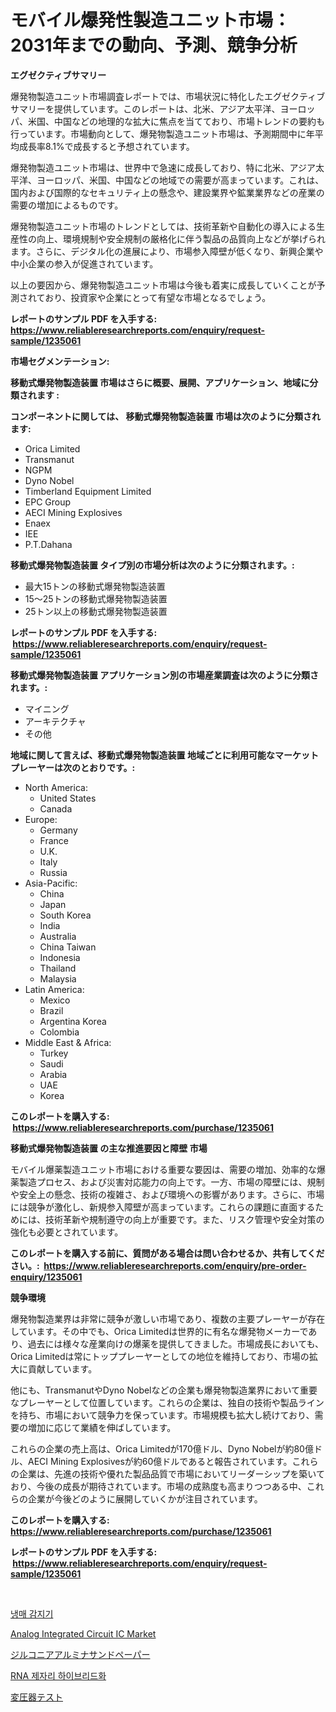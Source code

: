 <p><h1>モバイル爆発性製造ユニット市場：2031年までの動向、予測、競争分析</h1></p><p><strong>エグゼクティブサマリー</strong></p>
<p><p>爆発物製造ユニット市場調査レポートでは、市場状況に特化したエグゼクティブサマリーを提供しています。このレポートは、北米、アジア太平洋、ヨーロッパ、米国、中国などの地理的な拡大に焦点を当てており、市場トレンドの要約も行っています。市場動向として、爆発物製造ユニット市場は、予測期間中に年平均成長率8.1%で成長すると予想されています。</p><p>爆発物製造ユニット市場は、世界中で急速に成長しており、特に北米、アジア太平洋、ヨーロッパ、米国、中国などの地域での需要が高まっています。これは、国内および国際的なセキュリティ上の懸念や、建設業界や鉱業業界などの産業の需要の増加によるものです。</p><p>爆発物製造ユニット市場のトレンドとしては、技術革新や自動化の導入による生産性の向上、環境規制や安全規制の厳格化に伴う製品の品質向上などが挙げられます。さらに、デジタル化の進展により、市場参入障壁が低くなり、新興企業や中小企業の参入が促進されています。</p><p>以上の要因から、爆発物製造ユニット市場は今後も着実に成長していくことが予測されており、投資家や企業にとって有望な市場となるでしょう。</p></p>
<p><strong>レポートのサンプル PDF を入手する: <a href="https://www.reliableresearchreports.com/enquiry/request-sample/1235061">https://www.reliableresearchreports.com/enquiry/request-sample/1235061</a></strong></p>
<p><strong>市場セグメンテーション:</strong></p>
<p><strong> 移動式爆発物製造装置 市場はさらに概要、展開、アプリケーション、地域に分類されます :</strong></p>
<p><strong>コンポーネントに関しては、 移動式爆発物製造装置 市場は次のように分類されます: &nbsp;</strong></p>
<p><ul><li>Orica Limited</li><li>Transmanut</li><li>NGPM</li><li>Dyno Nobel</li><li>Timberland Equipment Limited</li><li>EPC Group</li><li>AECI Mining Explosives</li><li>Enaex</li><li>IEE</li><li>P.T.Dahana</li></ul></p>
<p><strong> 移動式爆発物製造装置 タイプ別の市場分析は次のように分類されます。:</strong></p>
<p><ul><li>最大15トンの移動式爆発物製造装置</li><li>15〜25トンの移動式爆発物製造装置</li><li>25トン以上の移動式爆発物製造装置</li></ul></p>
<p><strong>レポートのサンプル PDF を入手する: &nbsp;<a href="https://www.reliableresearchreports.com/enquiry/request-sample/1235061">https://www.reliableresearchreports.com/enquiry/request-sample/1235061</a></strong></p>
<p><strong> 移動式爆発物製造装置 アプリケーション別の市場産業調査は次のように分類されます。:</strong></p>
<p><ul><li>マイニング</li><li>アーキテクチャ</li><li>その他</li></ul></p>
<p><strong>地域に関して言えば、移動式爆発物製造装置 地域ごとに利用可能なマーケットプレーヤーは次のとおりです。:</strong></p>
<p><ul>
    <li>
        North America:
        <ul>
            <li>United States</li>
            <li>Canada</li>
        </ul>
    </li>
    <li>
        Europe:
        <ul>
            <li>Germany</li>
            <li>France</li>
            <li>U.K.</li>
            <li>Italy</li>
            <li>Russia</li>
        </ul>
    </li>
    <li>
        Asia-Pacific:
        <ul>
            <li>China</li>
            <li>Japan</li>
            <li>South Korea</li>
            <li>India</li>
            <li>Australia</li>
            <li>China Taiwan</li>
            <li>Indonesia</li>
            <li>Thailand</li>
            <li>Malaysia</li>
        </ul>
    </li>
    <li>
        Latin America:
        <ul>
            <li>Mexico</li>
            <li>Brazil</li>
            <li>Argentina Korea</li>
            <li>Colombia</li>
        </ul>
    </li>
    <li>
        Middle East & Africa:
        <ul>
            <li>Turkey</li>
            <li>Saudi</li>
            <li>Arabia</li>
            <li>UAE</li>
            <li>Korea</li>
        </ul>
    </li>
    </ul></p>
<p><strong>このレポートを購入する: &nbsp;<a href="https://www.reliableresearchreports.com/purchase/1235061">https://www.reliableresearchreports.com/purchase/1235061</a></strong></p>
<p><strong>移動式爆発物製造装置 の主な推進要因と障壁 市場</strong></p>
<p><p>モバイル爆薬製造ユニット市場における重要な要因は、需要の増加、効率的な爆薬製造プロセス、および災害対応能力の向上です。一方、市場の障壁には、規制や安全上の懸念、技術の複雑さ、および環境への影響があります。さらに、市場には競争が激化し、新規参入障壁が高まっています。これらの課題に直面するためには、技術革新や規制遵守の向上が重要です。また、リスク管理や安全対策の強化も必要とされています。</p></p>
<p><strong>このレポートを購入する前に、質問がある場合は問い合わせるか、共有してください。:&nbsp; <a href="https://www.reliableresearchreports.com/enquiry/pre-order-enquiry/1235061">https://www.reliableresearchreports.com/enquiry/pre-order-enquiry/1235061</a></strong></p>
<p><strong>競争環境</strong></p>
<p><p>爆発物製造業界は非常に競争が激しい市場であり、複数の主要プレーヤーが存在しています。その中でも、Orica Limitedは世界的に有名な爆発物メーカーであり、過去には様々な産業向けの爆薬を提供してきました。市場成長においても、Orica Limitedは常にトッププレーヤーとしての地位を維持しており、市場の拡大に貢献しています。</p><p>他にも、TransmanutやDyno Nobelなどの企業も爆発物製造業界において重要なプレーヤーとして位置しています。これらの企業は、独自の技術や製品ラインを持ち、市場において競争力を保っています。市場規模も拡大し続けており、需要の増加に応じて業績を伸ばしています。</p><p>これらの企業の売上高は、Orica Limitedが170億ドル、Dyno Nobelが約80億ドル、AECI Mining Explosivesが約60億ドルであると報告されています。これらの企業は、先進の技術や優れた製品品質で市場においてリーダーシップを築いており、今後の成長が期待されています。市場の成熟度も高まりつつある中、これらの企業が今後どのように展開していくかが注目されています。</p></p>
<p><strong>このレポートを購入する: &nbsp; <a href="https://www.reliableresearchreports.com/purchase/1235061">https://www.reliableresearchreports.com/purchase/1235061</a></strong></p>
<p><strong>レポートのサンプル PDF を入手する: &nbsp;<a href="https://www.reliableresearchreports.com/enquiry/request-sample/1235061">https://www.reliableresearchreports.com/enquiry/request-sample/1235061</a></strong><strong></strong></p>
<p>&nbsp;</p>
<p><p><a href="https://github.com/WilburKihn5676/Market-Research-Report-List-1/blob/main/963346311093.md">냉매 감지기</a></p><p><a href="https://medium.com/@shanieprice69879/analog-integrated-circuit-ic-market-the-key-to-successful-business-strategy-forecast-till-2031-6346b408e3ca">Analog Integrated Circuit IC Market</a></p><p><a href="https://github.com/dzy793153605/Market-Research-Report-List-1/blob/main/452370111904.md">ジルコニアアルミナサンドペーパー</a></p><p><a href="https://github.com/wallacBahrtyinger567686/Market-Research-Report-List-1/blob/main/779454811094.md">RNA 제자리 하이브리드화</a></p><p><a href="https://github.com/EthanMorar2011/Market-Research-Report-List-1/blob/main/896460011905.md">変圧器テスト</a></p></p>